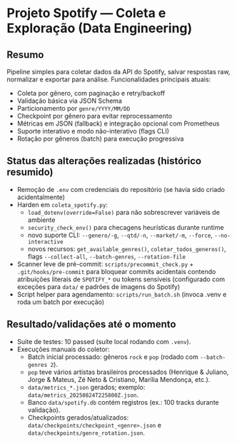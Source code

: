 # Projeto Spotify — Coleta e Exploração (Data Engineering)

Resumo
-----
Pipeline simples para coletar dados da API do Spotify, salvar respostas raw, normalizar e exportar para análise. Funcionalidades principais atuais:
- Coleta por gênero, com paginação e retry/backoff
- Validação básica via JSON Schema
- Particionamento por `genre/YYYY/MM/DD`
- Checkpoint por gênero para evitar reprocessamento
- Métricas em JSON (fallback) e integração opcional com Prometheus
- Suporte interativo e modo não-interativo (flags CLI)
- Rotação por gêneros (batch) para execução progressiva

Status das alterações realizadas (histórico resumido)
---------------------------------------------------
- Remoção de `.env` com credenciais do repositório (se havia sido criado acidentalmente)
- Harden em `coleta_spotify.py`:
  - `load_dotenv(override=False)` para não sobrescrever variáveis de ambiente
  - `security_check_env()` para checagens heurísticas durante runtime
  - novo suporte CLI: `--genero/-g`, `--qtd/-n`, `--market/-m`, `--force`, `--no-interactive`
  - novos recursos: `get_available_genres()`, `coletar_todos_generos()`, flags `--collect-all`, `--batch-genres`, `--rotation-file`
- Scanner leve de pré-commit: `scripts/precommit_check.py` + `.git/hooks/pre-commit` para bloquear commits acidentais contendo atribuições literais de `SPOTIFY_*` ou tokens sensíveis (configurado com exceções para `data/` e padrões de imagens do Spotify)
- Script helper para agendamento: `scripts/run_batch.sh` (invoca .venv e roda um batch por execução)

Resultado/validações até o momento
---------------------------------
- Suite de testes: 10 passed (suíte local rodando com `.venv`).
- Execuções manuais do coletor:
  - Batch inicial processado: gêneros `rock` e `pop` (rodado com `--batch-genres 2`).
  - `pop` teve vários artistas brasileiros processados (Henrique & Juliano, Jorge & Mateus, Zé Neto & Cristiano, Marília Mendonça, etc.).
  - `data/metrics_*.json` gerados; exemplo: `data/metrics_20250824T225800Z.json`.
  - Banco `data/spotify.db` contém registros (ex.: 100 tracks durante validação).
  - Checkpoints gerados/atualizados: `data/checkpoints/checkpoint_<genre>.json` e `data/checkpoints/genre_rotation.json`.

